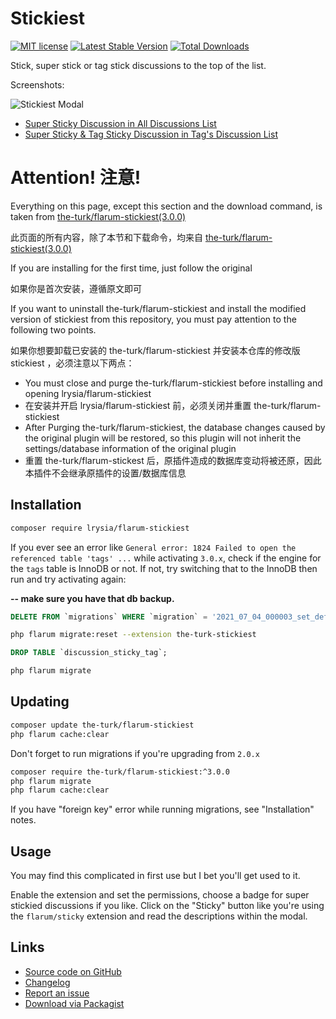 # Stickiest

[![MIT license](https://img.shields.io/badge/license-MIT-blue.svg)](https://github.com/the-turk/flarum-stickiest/blob/master/LICENSE) [![Latest Stable Version](https://img.shields.io/packagist/v/the-turk/flarum-stickiest?include_prereleases)](https://packagist.org/packages/the-turk/flarum-stickiest) [![Total Downloads](https://img.shields.io/packagist/dt/the-turk/flarum-stickiest.svg)](https://packagist.org/packages/the-turk/flarum-stickiest)

Stick, super stick or tag stick discussions to the top of the list.

Screenshots:

![Stickiest Modal](https://i.imgur.com/6kbvydS.png)

- [Super Sticky Discussion in All Discussions List](https://i.imgur.com/ANKsbBG.png)
- [Super Sticky & Tag Sticky Discussion in Tag's Discussion List](https://i.imgur.com/7q52yb4.png)

# Attention! 注意!

Everything on this page, except this section and the download command, is taken from [the-turk/flarum-stickiest(3.0.0)](https://github.com/the-turk/flarum-stickiest/releases/tag/3.0.0)

此页面的所有内容，除了本节和下载命令，均来自 [the-turk/flarum-stickiest(3.0.0)](https://github.com/the-turk/flarum-stickiest/releases/tag/3.0.0)

If you are installing for the first time, just follow the original

如果你是首次安装，遵循原文即可

If you want to uninstall the-turk/flarum-stickiest and install the modified version of stickiest from this repository, you must pay attention to the following two points.

如果你想要卸载已安装的 the-turk/flarum-stickiest 并安装本仓库的修改版 stickiest ，必须注意以下两点：

- You must close and purge the-turk/flarum-stickiest before installing and opening lrysia/flarum-stickiest
- 在安装并开启 lrysia/flarum-stickiest 前，必须关闭并重置 the-turk/flarum-stickiest 
- After Purging the-turk/flarum-stickiest, the database changes caused by the original plugin will be restored, so this plugin will not inherit the settings/database information of the original plugin
- 重置 the-turk/flarum-stickest 后，原插件造成的数据库变动将被还原，因此本插件不会继承原插件的设置/数据库信息

## Installation

```bash
composer require lrysia/flarum-stickiest
```

If you ever see an error like `General error: 1824 Failed to open the referenced table 'tags' ...` while activating `3.0.x`, check if the engine for the `tags` table is InnoDB or not. If not, try switching that to the InnoDB then run and try activating again:

**-- make sure you have that db backup.**
```sql
DELETE FROM `migrations` WHERE `migration` = '2021_07_04_000003_set_default_settings' AND `extension` = 'the-turk-stickiest';
```
```bash
php flarum migrate:reset --extension the-turk-stickiest
```
```sql
DROP TABLE `discussion_sticky_tag`;
```
```bash
php flarum migrate
```

## Updating

```bash
composer update the-turk/flarum-stickiest
php flarum cache:clear
```

Don't forget to run migrations if you're upgrading from `2.0.x`

```bash
composer require the-turk/flarum-stickiest:^3.0.0
php flarum migrate
php flarum cache:clear
```

If you have "foreign key" error while running migrations, see "Installation" notes.

## Usage

You may find this complicated in first use but I bet you'll get used to it.

Enable the extension and set the permissions, choose a badge for super stickied discussions if you like. Click on the "Sticky" button like you're using the `flarum/sticky` extension and read the descriptions within the modal.

## Links

- [Source code on GitHub](https://github.com/the-turk/flarum-stickiest)
- [Changelog](https://github.com/the-turk/blob/master/CHANGELOG.md)
- [Report an issue](https://github.com/the-turk/flarum-stickiest/issues)
- [Download via Packagist](https://packagist.org/packages/the-turk/flarum-stickiest)
